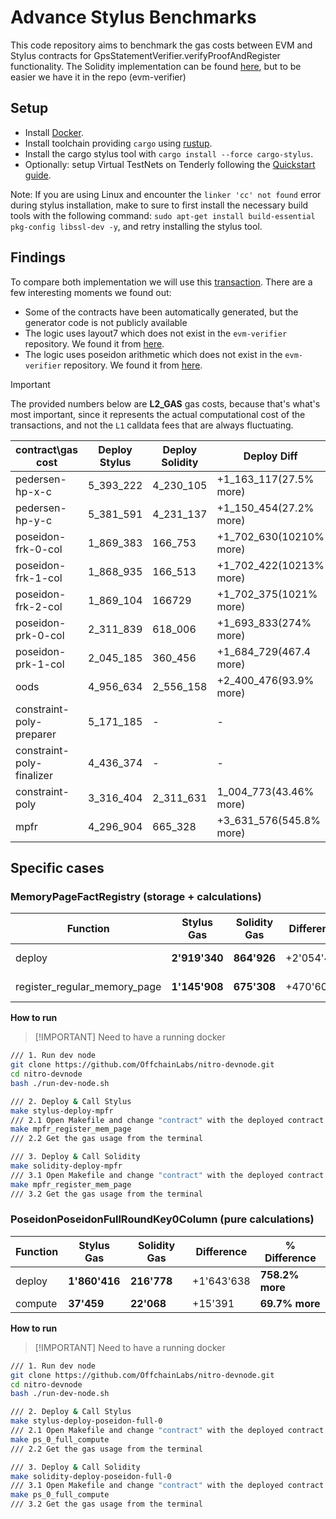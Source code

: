 # Advance Stylus Benchmarks

This code repository aims to benchmark the gas costs between EVM and Stylus contracts for GpsStatementVerifier.verifyProofAndRegister functionality. The Solidity implementation can be found [here](https://github.com/starkware-libs/starkex-contracts/tree/master/evm-verifier/), but to be easier we have it in the repo (evm-verifier)

## Setup

- Install [Docker].
- Install toolchain providing `cargo` using [rustup].
- Install the cargo stylus tool with `cargo install --force cargo-stylus`.
- Optionally: setup Virtual TestNets on Tenderly following the [Quickstart guide](https://docs.tenderly.co/virtual-testnets/quickstart).

Note: If you are using Linux and encounter the `linker 'cc' not found` error during
stylus installation, make to sure to first install the necessary build tools with
the following command: `sudo apt-get install build-essential pkg-config libssl-dev -y`,
and retry installing the stylus tool.

[Docker]: https://docs.docker.com/engine/install/

[rustup]: https://rustup.rs/

## Findings

To compare both implementation we will use this [transaction](https://dashboard.tenderly.co/tx/0x3acee509e2bb475eb7f35d60b439cd074e6af1a9db974136d0f2e78fd76ab90b?trace=0.1.1.5.0.431.17).
There are a few interesting moments we found out:

- Some of the contracts have been automatically generated, but the generator code is not publicly available
- The logic uses layout7 which does not exist in the `evm-verifier` repository. We found it from [here](https://github.com/Draply/Stark-verifier/tree/master/src/verifier/cpu/layout7).
- The logic uses poseidon arithmetic which does not exist in the `evm-verifier` repository. We found it from [here](https://github.com/Bisht13/post-quantum-eth-security/tree/main/contracts/periodic_columns).

> [!IMPORTANT]
> The provided numbers below are **L2_GAS** gas costs, because that's what's most important, since it represents the actual computational cost of the transactions, and not the `L1` calldata fees that are always fluctuating.

| contract\gas cost | Deploy Stylus | Deploy Solidity | Deploy Diff | Call Stylus | Call Solidity | Call Diff |
|-----------|---------------|-----------------|-----------------|--------------|--------------|--------------|
| pedersen-hp-x-c | 5_393_222 | 4_230_105 | +1_163_117(27.5% more) | 151_995 | 32_712 | +119_283(364.6% more) |
| pedersen-hp-y-c | 5_381_591 | 4_231_137 | +1_150_454(27.2% more) | 152_012 | 32_712 | +119_300(364.6% more) |
| poseidon-frk-0-col | 1_869_383 | 166_753 | +1_702_630(10210% more) | 40_104 | 22_402 | +17_702(79.0% more) |
| poseidon-frk-1-col | 1_868_935 | 166_513 | +1_702_422(10213% more) | 40_104 | 22_402 | +17_702(79.0% more) |
| poseidon-frk-2-col | 1_869_104 | 166729 | +1_702_375(1021% more) | 40_115 | 22_402 | +17_713(79.1% more) |
| poseidon-prk-0-col | 2_311_839 | 618_006 | +1_693_833(274% more) | 52_644 | 23_589 | +29_055(123.2% more) |
| poseidon-prk-1-col | 2_045_185 | 360_456 | +1_684_729(467.4 more) | 45_534 | 22_907 | +22_627(107.5% more) |
| oods | 4_956_634 | 2_556_158 | +2_400_476(93.9% more) | 3_230_092 | 823_170 | +2_406_922(292.3% more) |
| constraint-poly-preparer | 5_171_185 | - | - | - | - | - |
| constraint-poly-finalizer | 4_436_374 | - | - | - | - | - |
| constraint-poly | 3_316_404 | 2_311_631 | 1_004_773(43.46% more) | 624_920 | 304_110 | +320_810(105.4% more) |
| mpfr | 4_296_904 | 665_328 | +3_631_576(545.8% more) | 1_151_619 | 675_308 | +476_311(70.5% more) |

## Specific cases

### MemoryPageFactRegistry (storage + calculations)

| Function  | Stylus Gas | Solidity Gas | Difference | % Difference |
|-----------|---------------|-----------------|-----------------|--------------|
| deploy | **2'919'340** | **864'926** | +2'054'414 | **237.5% more** |
| register_regular_memory_page | **1'145'908** | **675'308** | +470'600 | **69.6% more** |

**How to run**
> [!IMPORTANT] Need to have a running docker

```bash
/// 1. Run dev node
git clone https://github.com/OffchainLabs/nitro-devnode.git
cd nitro-devnode
bash ./run-dev-node.sh

/// 2. Deploy & Call Stylus 
make stylus-deploy-mpfr
/// 2.1 Open Makefile and change "contract" with the deployed contract address
make mpfr_register_mem_page
/// 2.2 Get the gas usage from the terminal

/// 3. Deploy & Call Solidity 
make solidity-deploy-mpfr
/// 3.1 Open Makefile and change "contract" with the deployed contract address
make mpfr_register_mem_page
/// 3.2 Get the gas usage from the terminal
```

### PoseidonPoseidonFullRoundKey0Column (pure calculations)

| Function  | Stylus Gas | Solidity Gas | Difference | % Difference |
|-----------|---------------|-----------------|-----------------|--------------|
| deploy | **1'860'416** | **216'778** | +1'643'638 | **758.2% more** |
| compute | **37'459** | **22'068** | +15'391 | **69.7% more** |

**How to run**
> [!IMPORTANT] Need to have a running docker

```bash
/// 1. Run dev node
git clone https://github.com/OffchainLabs/nitro-devnode.git
cd nitro-devnode
bash ./run-dev-node.sh

/// 2. Deploy & Call Stylus 
make stylus-deploy-poseidon-full-0
/// 2.1 Open Makefile and change "contract" with the deployed contract address
make ps_0_full_compute
/// 2.2 Get the gas usage from the terminal

/// 3. Deploy & Call Solidity 
make solidity-deploy-poseidon-full-0
/// 3.1 Open Makefile and change "contract" with the deployed contract address
make ps_0_full_compute
/// 3.2 Get the gas usage from the terminal
```
